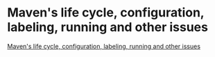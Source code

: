 # Maven's life cycle, configuration, labeling, running and other issues
[Maven's life cycle, configuration, labeling, running and other issues](https://aiwithcloud.com/2022/09/16/mavens_life_cycle_configuration_labeling_running_and_other_issues/)